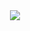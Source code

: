 <div align="center">
    <img src="https://cdn.discordapp.com/attachments/1234121482704130088/1234121538077462588/github-header-image_12.png?ex=662f94bf&is=662e433f&hm=28563b8342f107ee419fc7ff5e86557dcf53ea52b78b9f308ffb9b5f4539fe28&">
</div>
